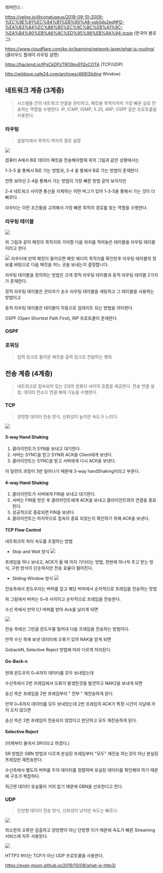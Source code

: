 레퍼런스 : 

https://velog.io/@conatuseus/2019-09-10-2009-%EC%9E%91%EC%84%B1%EB%90%A8-xsk0ds2eqf#12-%EA%B3%84%EC%B8%B5%EC%9C%BC%EB%A1%9C-%EA%B4%80%EB%A6%AC%ED%95%98%EB%8A%94-tcpip (한국어 블로그)

https://www.cloudflare.com/ko-kr/learning/network-layer/what-is-routing/ (클라우드 플레어 라우팅 설명)

https://hackmd.io/tPsCkDPzTRO9qvEfQvCOTA (TCP/UDP)

http://wildpup.cafe24.com/archives/469(Sliding Window)



## 네트워크 계층 (3계층)

> 시스템들 간의 네트워크 연결을 관리하고, 패킷을 목적지까지 가장 빠른 길로 전송하는 역할을 수행한다.  IP, ICMP, IGMP, X.25, ARP, OSPF 같은 프로토콜을 사용한다.


### 라우팅

> 출발지에서 목적지 까지의 경로 설정

![](https://i.imgur.com/T4HoYNZ.png)

컴퓨터 A에서 B로 데이터 패킷을 전송해야할때 위의 그림과 같은 상황에서는

1-3-5 을 통해서 B로 가는 방법과, 2-4 을 통해서 B로 가는 방법이 존재한다.

언뜻 보아선 2-4을 통해서 가는 방법이 가장 빠른 방법 같아 보이지만

2-4 네트워크 사이엔 통신을 지체하는 어떤 버그가 있어 1-3-5을 통해서 가는 것이 더 빠르다.

라우터는 이런 조건들을 고려해서 가장 빠른 최적의 경로를 찾는 역할을 수행한다.

### 라우팅 테이블

![](https://i.imgur.com/q4FUikj.png)

위 그림과 같이 패킷의 목적지와 가야할 다음 위치를 적어놓은 테이블을 라우팅 테이블이라고 한다. 

![](https://i.imgur.com/Q4k1E7H.png)
라우터에 만약 패킷이 들어오면 패킷 헤더의 목적지를 확인한후
라우팅 테이블의 정보를 바탕으로 다음 패킷을 어느 곳을 보내는지 결정합니다.

라우팅 테이블을 정의하는 방법은 크게 정적 라우팅 테이블과 동적 라우팅 테이블 2가지가 존재한다.

정적 라우팅 테이블은 관리자가 손수 라우팅 테이블을 세팅하고 그 테이블을 사용하는 방법이고

동적 라우팅 테이블은 테이블이 자동으로 업데이트 되는 방법을 의미한다.

OSPF (Open Shortest Path First), RIP 프로토콜이 존재한다.

### OSPF



### 포워딩
> 입력 링크로 들어온 패킷을 출력 링크로 전달하는 행위


## 전송 계층 (4계층)
> 네트워크로 접속되어 있는 2대의 컴퓨터 사이의 흐름을 제공한다.
> 전송 연결 설정, 데이터 전소으 연결 해제 기능을 수행한다.

### TCP
> 양방향 데이터 전송 방식, 신뢰성이 높지만 속도가 느리다.

![](https://i.imgur.com/9mkkDYb.png)

#### 3-way Hand Shaking
1. 클라이언트가 SYN을 보내고 대기한다.
2. 서버는 SYNC을 받고 SYN와 ACK을 Client에게 보낸다.
3. 클라이언트는 SYNC을 받고 서버에게 다시 ACK을 보낸다.

이 일련의 과정이 3번 일어나기 때문에 3-way handShaking이라고 부른다.

#### 4-way Hand Shaking
1. 클라이언트가 서버에게 FIN을 보내고 대기한다.
2. 서버는 FIN을 받은 후 클라이언트에게 ACK을 보내고 클라이언트와의 연결을 종료한다.
3. 성공적으로 종료되면 FIN을 보낸다.
4. 클라이언트는 마지막으로 접속이 종료 되었는지 확인하기 위해 ACK을 보낸다.

#### TCP Flow Control
네트워크의 처리 속도를 조절하는 방법

- Stop and Wait 방식
![](https://i.imgur.com/bp6pZg3.png)

프레임을 하나 보내고, ACK가 올 때 까지 기다리는 방법, 한번에 하나씩 주고 받는 방식, 구현 방식이 단순하지만 전송 효율이 떨어진다.


- Sliding-Window 방식
![](https://i.imgur.com/sMTm44N.jpg)


전송측에서 윈도우라는 버퍼를 잡고 해당 버퍼에서 순차적으로 프레임을 전송하는 방법

위 그림에서 버퍼는 0~6 사이이고 순차적으로 프레임을 전송한다.

수신 측에서 만약 0,1 버퍼를 받아 Ack을 날리게 되면

![](https://i.imgur.com/mynDZsL.jpg)

전송 측에선 그만큼 윈도우를 밀어내 다음 프레임을 전송하는 방법이다.

만약 수신 측에 보낸 데이터에 오류가 있어 NAK을 받게 되면

GobackN, Selective Reject 방법에 따라 다르게 처리된다.

#### Go-Back-n

현재 윈도우의 0~6까지 데이터를 모두 보내었는데

수신측에서 2번 프레임에서 오류가 발생한것을 발견하고 NAK2을 보내게 되면

송신 측은 프레임을 2번 프레임부터 " 전부 " 재전송하게 된다.

만약 0~6까지 데이터를 모두 보내었는데 2번 프레임의 ACK가 특정 시간이 지날때 까지 오지 않으면

송신 측은 2번 프레임이 전송되지 않았다고 판단하고 모두 재전송하게 된다.

#### Selective Reject
(이제부터 줄여서 SR이라고 하겠다.)

SR 방법은 GBN 방법과 다르게 분실된 프레임부터 "모두" 재전송 하는것이 아닌 분실된 프레임만 재전송한다.

수신측에서 별도의 버퍼를 두어 데이터를 정렬하며 유실된 데이터를 확인해야 하기 때문에 구조가 복잡하다.


최근엔 데이터 유실율이 거의 없기 때문에 GBN을 선호한다고 한다.




### UDP
> 단방향 데이터 전송 방식, 신뢰성이 낮지만 속도는 빠르다.

![](https://i.imgur.com/rcJHmp4.png)

최소한의 오류만 검출하고 양방향이 아닌 단방향 이기 때문에 속도가 빠른 Streaming 서비스에 자주 사용된다.

![](https://i.imgur.com/WZ2WYAz.png)

HTTP3 부터는 TCP가 아닌 UDP 프로토콜을 사용한다.

https://evan-moon.github.io/2019/10/08/what-is-http3/